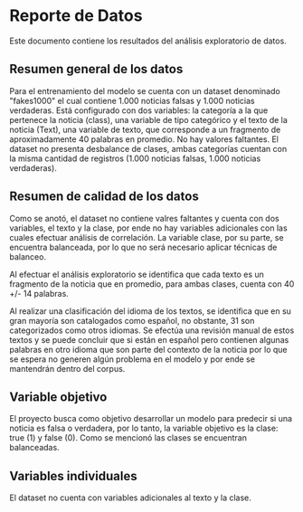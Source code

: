# Reporte de Datos

Este documento contiene los resultados del análisis exploratorio de datos.

## Resumen general de los datos

Para el entrenamiento del modelo se cuenta con un dataset denominado "fakes1000" el cual contiene 1.000 noticias falsas y 1.000 noticias verdaderas.  Está configurado con dos variables: la categoría a la que pertenece la noticia (class), una variable de tipo categórico y el texto de la noticia (Text), una variable de texto, que corresponde a un fragmento de aproximadamente 40 palabras en promedio. No hay valores faltantes.  El dataset no presenta desbalance de clases, ambas categorías cuentan con la misma cantidad de registros (1.000 noticias falsas, 1.000 noticias verdaderas).

## Resumen de calidad de los datos

Como se anotó, el dataset no contiene valres faltantes y cuenta con dos variables, el texto y la clase, por ende no hay variables adicionales con las cuales efectuar análisis de correlación.  La variable clase, por su parte, se encuentra balanceada, por lo que no será necesario aplicar técnicas de balanceo. 

Al efectuar el análisis exploratorio se identifica que cada texto es un fragmento de la noticia que en promedio, para ambas clases, cuenta con 40 +/- 14 palabras. 

Al realizar una clasificación del idioma de los textos, se identifica que en su gran mayoría son catalogados como español, no obstante, 31 son categorizados como otros idiomas.  Se efectúa una revisión manual de estos textos y se puede concluir que si están en español pero contienen algunas palabras en otro idioma que son parte del contexto de la noticia por lo que se espera no generen algún problema en el modelo y por ende se mantendrán dentro del corpus. 

## Variable objetivo

El proyecto busca como objetivo desarrollar un modelo para predecir si una noticia es falsa o verdadera, por lo tanto, la variable objetivo es la clase: true (1) y false (0).  Como se mencionó las clases se encuentran balanceadas. 

## Variables individuales

El dataset no cuenta con variables adicionales al texto y la clase. 
